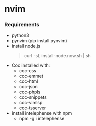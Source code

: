 # nvim

### Requirements

- python3
- pynvim (pip install pynvim)
- install node.js
    > curl -sL install-node.now.sh | sh
- Coc installed with:
    - coc-css
    - coc-emmet
    - coc-html
    - coc-json
    - coc-phpls
    - coc-snippets
    - coc-vimlsp
    - coc-tsserver
- install intelephense with npm
    - npm -g i intelephense

